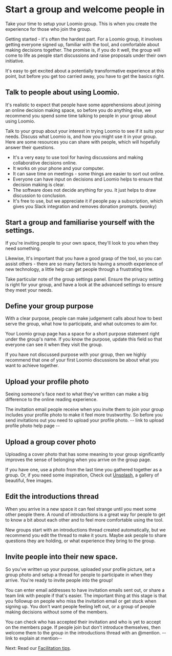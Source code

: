 # Start a group and welcome people in


Take your time to setup your Loomio group. This is when you create the experience for those who join the group.

Getting started - it's often the hardest part. For a Loomio group, it involves getting everyone signed up, familiar with the tool, and comfortable about making decisions together. The promise is, if you do it well, the group will come to life as people start discussions and raise proposals under their own initiative.

It's easy to get excited about a potentially transformative experience at this point, but before you get too carried away, you have to get the basics right.

<!-- You can learn a lot about how to host a Loomio group by looking at how to host an in-person meeting.

For example: It's important to send invitations which explain what the meeting is about, when it is and how to get there. On the day of, you would arrange the furniture and setup the space to create a sense of purpose. Once people have arrived, a round of introductions lets people know who is in the room. Beginning the discussion with a short presentation ensures that people have the information they need to participate well.

This is list of the main things you can do to shape the experience people have when they arrive in your group. We recommend you adapt the advice to suit the needs of your group. -->

## Talk to people about using Loomio.

It's realistic to expect that people have some apprehensions about joining an online decision making space, so before you do anything else, we recommend you spend some time talking to people in your group about using Loomio.

Talk to your group about your interest in trying Loomio to see if it suits your needs. Discuss what Loomio is, and how you might use it in your group. Here are some resources you can share with people, which will hopefully answer their questions.

* It's a very easy to use tool for having discussions and making collaborative decisions online.
* It works on your phone and your computer.
* It can save time on meetings - some things are easier to sort out online.
* Everyone can have input on decisions and Loomio helps to ensure that decision making is clear.
* The software does not decide anything for you. It just helps to draw discussion to conclusion.
* It's free to use, but we appreciate it if people pay a subscription, which gives you Slack integration and removes donation prompts. (wonky)

## Start a group and familiarise yourself with the settings.
If you're inviting people to your own space, they'll look to you when they need something.

Likewise, It's important that you have a good grasp of the tool, so you can assist others - there are so many factors to having a smooth experience of new technology, a little help can get people through a frustrating time.

Take particular note of the group settings panel. Ensure the privacy setting is right for your group, and have a look at the advanced settings to ensure they meet your needs.

## Define your group purpose

With a clear purpose, people can make judgement calls about how to best serve the group, what how to participate, and what outcomes to aim for.

Your Loomio group page has a space for a short purpose statement right under the group's name. If you know the purpose, update this field so that everyone can see it when they visit the group.

If you have not discussed purpose with your group, then we highly recommend that one of your first Loomio discussions be about what you want to achieve together.

## Upload your profile photo

Seeing someone's face next to what they've written can make a big difference to the online reading experience.

The invitation email people receive when you invite them to join your group includes your profile photo to make it feel more trustworthy. So before you send invitations out you need to upload your profile photo. -- link to upload profile photo help page --

## Upload a group cover photo

Uploading a cover photo that has some meaning to your group significantly improves the sense of belonging when you arrive on the group page.

If you have one, use a photo from the last time you gathered together as a group. Or, if you need some inspiration, Check out [Unsplash](https://unsplash.com/), a gallery of beautiful, free images.

## Edit the introductions thread

When you arrive in a new space it can feel strange until you meet some other people there. A round of introductions is a great way for people to get to know a bit about each other and to feel more comfortable using the tool.

New groups start with an introductions thread created automatically, but we recommend you edit the thread to make it yours. Maybe ask people to share questions they are holding, or what experience they bring to the group.

## Invite people into their new space.

So you've written up your purpose, uploaded your profile picture, set a group photo and setup a thread for people to participate in when they arrive. You're ready to invite people into the group!

You can enter email addresses to have invitation emails sent out, or share a team link with people if that's easier. The important thing at this stage is that you followup on people who miss the invitation email or get stuck when signing up. You don't want people feeling left out, or a group of people making decisions without some of the members.

You can check who has accepted their invitation and who is yet to accept on the members page. If people join but don't introduce themselves, then welcome them to the group in the introductions thread with an @mention. --link to explain at mention--

Next: Read our [Facilitation tips](discussions.md).
